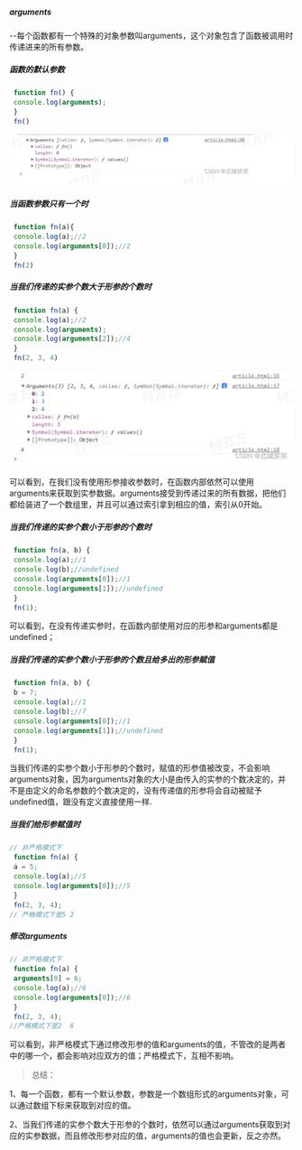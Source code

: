 ##### arguments

--每个函数都有一个特殊的对象参数叫arguments，这个对象包含了函数被调用时传递进来的所有参数。

##### 函数的默认参数

```js
 function fn() {
 console.log(arguments);
 }
 fn()
```

![](./images/只有arguments.png)

##### 当函数参数只有一个时

```js
 function fn(a){
 console.log(a);//2
 console.log(arguments[0]);//2
 }
 fn(2)
```

##### 当我们传递的实参个数大于形参的个数时

```js
 function fn(a) {
 console.log(a);//2
 console.log(arguments);
 console.log(arguments[2]);//4
 }
 fn(2, 3, 4)
```

![](./images/实参个数大于形参.png)

可以看到，在我们没有使用形参接收参数时，在函数内部依然可以使用arguments来获取到实参数据。arguments接受到传递过来的所有数据，把他们都给装进了一个数组里，并且可以通过索引拿到相应的值，索引从0开始。

##### 当我们传递的实参个数小于形参的个数时

```js
 function fn(a, b) {
 console.log(a);//1
 console.log(b);//undefined
 console.log(arguments[0]);//1
 console.log(arguments[1]);//undefined
 }
 fn(1);
```

可以看到，在没有传递实参时，在函数内部使用对应的形参和arguments都是undefined；

##### 当我们传递的实参个数小于形参的个数且给多出的形参赋值

```js
 function fn(a, b) {
 b = 7;
 console.log(a);//1
 console.log(b);//7
 console.log(arguments[0]);//1
 console.log(arguments[1]);//undefined
 }
 fn(1);
```

当我们传递的实参个数小于形参的个数时，赋值的形参值被改变，不会影响arguments对象，因为arguments对象的大小是由传入的实参的个数决定的，并不是由定义的命名参数的个数决定的，没有传递值的形参将会自动被赋予undefined值，跟没有定义直接使用一样.

##### 当我们给形参赋值时

```js
// 非严格模式下
 function fn(a) {
 a = 5;
 console.log(a);//5
 console.log(arguments[0]);//5
 }
 fn(2, 3, 4);
// 严格模式下是5 2
```

##### 修改arguments

```js
// 非严格模式下
 function fn(a) {
 arguments[0] = 6;
 console.log(a);//6
 console.log(arguments[0]);//6
 }
 fn(2, 3, 4);
//严格模式下是2  6
```

可以看到，非严格模式下通过修改形参的值和arguments的值，不管改的是两者中的哪一个，都会影响对应双方的值；严格模式下，互相不影响。

>总结：

1、每一个函数，都有一个默认参数，参数是一个数组形式的arguments对象，可以通过数组下标来获取到对应的值。

2、当我们传递的实参个数大于形参的个数时，依然可以通过arguments获取到对应的实参数据，而且修改形参对应的值，arguments的值也会更新，反之亦然。